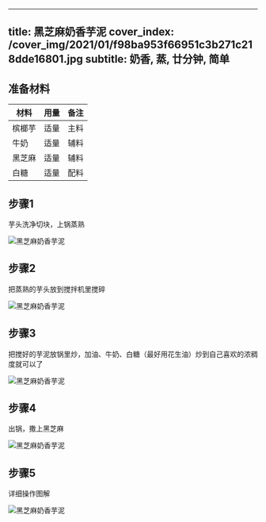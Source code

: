 
---
title: 黑芝麻奶香芋泥
cover_index: /cover_img/2021/01/f98ba953f66951c3b271c218dde16801.jpg
subtitle: 奶香, 蒸, 廿分钟, 简单
---

## 准备材料

| 材料     | 用量 | 备注|
| ------- | ----- | --- |
| 槟榔芋 | 适量| 主料 |
| 牛奶 | 适量| 辅料 |
| 黑芝麻 | 适量| 辅料 |
| 白糖 | 适量| 配料 |

## 步骤1

芋头洗净切块，上锅蒸熟

![黑芝麻奶香芋泥](https://i8.meishichina.com/attachment/recipe/200911/200911061720405.jpg?x-oss-process=style/p320) 

## 步骤2

把蒸熟的芋头放到搅拌机里搅碎

![黑芝麻奶香芋泥](https://i8.meishichina.com/attachment/recipe/200911/200911061720224.jpg?x-oss-process=style/p320) 

## 步骤3

把搅好的芋泥放锅里炒，加油、牛奶、白糖（最好用花生油）炒到自己喜欢的浓稠度就可以了

![黑芝麻奶香芋泥](https://i8.meishichina.com/attachment/recipe/200911/200911061720099.jpg?x-oss-process=style/p320) 

## 步骤4

出锅，撒上黑芝麻

![黑芝麻奶香芋泥](https://i8.meishichina.com/attachment/recipe/200911/200911061720532.jpg?x-oss-process=style/p320) 

## 步骤5

详细操作图解

![黑芝麻奶香芋泥](https://i8.meishichina.com/attachment/recipe/200911/200911061719411.jpg?x-oss-process=style/p320) 

